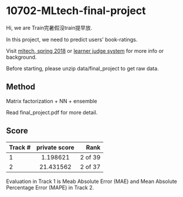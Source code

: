 # 10702-MLtech-final-project

Hi, we are Train完暑假沒train提早放.

In this project, we need to predict users' book-ratings.

Visit <a href="https://www.csie.ntu.edu.tw/~htlin/course/mltech18spring/">mltech, spring 2018</a> or <a href="https://learner.csie.ntu.edu.tw/judge/ml18spring/track1/">learner judge system</a> for more info or background.

Before starting, please unzip data/final_project to get raw data.

## Method

Matrix factorization + NN + ensemble

Read final_project.pdf for more detail.

## Score
| Track # | private score | Rank  |
| ------- |:-------------:| -----:|
| 1       | 1.198621      |  2 of 39 |
| 2       | 21.431562     |  2 of 37 |

Evaluation in Track 1 is Meab Absolute Error (MAE) and Mean Absolute Percentage Error (MAPE) in Track 2.
